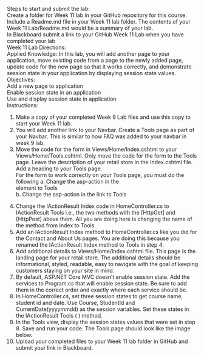 Steps to start and submit the lab:<br>
Create a folder for Week 11 lab in your GitHub repository for this course.<br>
Include a Readme.md file in your Week 11 lab folder. The contents of your Week 11 Lab/Readme.md would be a summary of your lab.<br>
In Blackboard submit a link to your GitHub Week 11 Lab when you have completed your lab<br>
Week 11 Lab Directions:<br>
Applied Knowledge: In this lab, you will add another page to your application, move existing code from a page to the newly added page, update code for the new page so that it works correctly, and demonstrate session state in your application by displaying session state values.<br>
Objectives:<br>
Add a new page to application<br>
Enable session state in an application<br>
Use and display session state in application<br>
Instructions:<br>
1. Make a copy of your completed Week 9 Lab files and use this copy to start your Week 11 lab.<br>
2. You will add another link to your Navbar. Create a Tools page as part of your Navbar. This is similar to how FAQ was added to your navbar in week 9 lab.<br>
3. Move the code for the form in Views/Home/Index.cshtml to your Views/Home/Tools.cshtml. Only move the code for the form to the Tools page. Leave the description of your retail store in the Index.cshtml file. Add a heading to your Tools page. <br>For the form to work correctly on your Tools page, you must do the following
a. Change the asp-action in the <form> element to Tools<br>
b. Change the asp-action in the <a> link to Tools<br>
4. Change the IActionResult Index code in HomeController.cs to IActionResult Tools i.e., the two methods with the [HttpGet] and [HttpPost] above them. All you are doing here is changing the name of the method from Index to Tools.
5. Add an IActionResult Index method to HomeController.cs like you did for the Contact and About Us pages. You are doing this because you renamed the IActionResult Index method to Tools in step 4.
6. Add additional details to Views/Home/Index.cshtml file. This page is the landing page for your retail store. The additional details should be informational, styled, readable, easy to navigate with the goal of keeping customers staying on your site in mind.
7. By default, ASP.NET Core MVC doesn’t enable session state. Add the services to Program.cs that will enable session state. Be sure to add them in the correct order and exactly where each service should be.
8. In HomeController.cs, set three session states to get course name, student id and date. Use Course, StudentId and CurrentDate(yyyymmdd) as the session variables. Set these states in the IActionResult Tools ( ) method.
9. In the Tools view, display the session states values that were set in step 8. Save and run your code. The Tools page should look like the image below.<br>
10. Upload your completed files to your Week 11 lab folder in GitHub and submit your link in Blackboard.<br>
